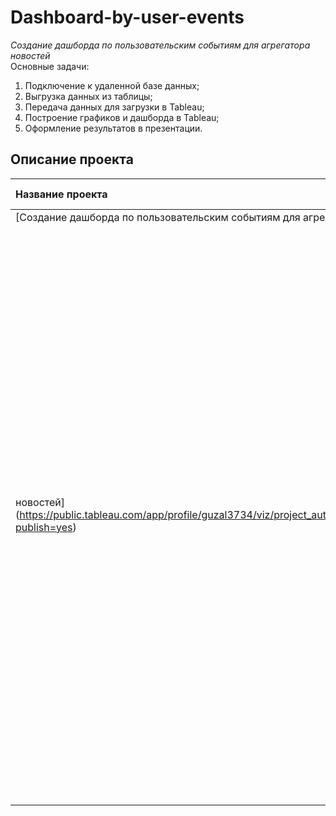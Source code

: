 # Dashboard-by-user-events
*Создание дашборда по пользовательским событиям для агрегатора новостей*   
Основные задачи:   
1. Подключение к удаленной базе данных;
2. Выгрузка данных из таблицы;
3. Передача данных для загрузки в Tableau;
4. Построение графиков и дашборда в Tableau;
5. Оформление результатов в презентации.
## Описание проекта
| **Название проекта** | **Описание** | **Используемые библиотеки** |
| :-------------------- | :-------------------- |:--------------------|
| [Создание дашборда по пользовательским событиям для агрегатора
новостей](https://public.tableau.com/app/profile/guzal3734/viz/project_automation_ChukhlebovaGR/project_automation_ChukhlebovaGR?publish=yes)|Работу над этим проектом я провела на удаленной машине в сервисе Yandex.Cloud. Мной был установлен PostgreSQL, развернута база данных. Затем я написала скрипт пайплайна, который позволил собирать данные за определенный временной период, и настроила его автономную работу через crontab. Для визуализации собранных данных я написала скрипт дашборда с несколькими фильтрами и также запустил его на удаленной машине. По результатам была подготовлена презентация с полученными графиками. | *SQLAlchemy PostgreSQL dash Tableau* |

